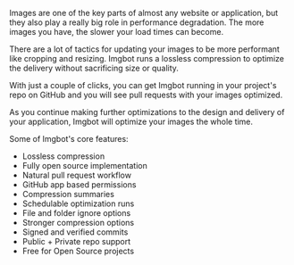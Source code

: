 Images are one of the key parts of almost any website or application, but they also play a really big role in performance degradation. The more images you have, the slower your load times can become. 

There are a lot of tactics for updating your images to be more performant like cropping and resizing. Imgbot runs a lossless compression to optimize the delivery without sacrificing size or quality. 

With just a couple of clicks, you can get Imgbot running in your project's repo on GitHub and you will see pull requests with your images optimized.

As you continue making further optimizations to the design and delivery of your application, Imgbot will optimize your images the whole time.

Some of Imgbot's core features:

 - Lossless compression
 - Fully open source implementation
 - Natural pull request workflow
 - GitHub app based permissions
 - Compression summaries
 - Schedulable optimization runs
 - File and folder ignore options
 - Stronger compression options
 - Signed and verified commits
 - Public + Private repo support
 - Free for Open Source projects
